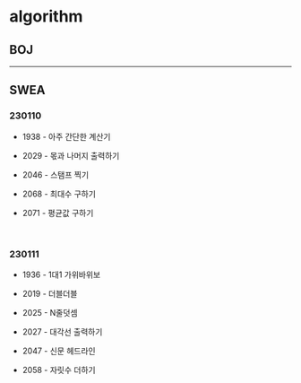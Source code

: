# algorithm

## BOJ

***

## SWEA

### 230110

* 1938 - 아주 간단한 계산기

* 2029 - 몫과 나머지 출력하기

* 2046 - 스탬프 찍기

* 2068 - 최대수 구하기

* 2071 - 평균값 구하기

</br>

### 230111

* 1936 - 1대1 가위바위보

* 2019 - 더블더블

* 2025 - N줄덧셈

* 2027 - 대각선 출력하기

* 2047 - 신문 헤드라인

* 2058 - 자릿수 더하기
